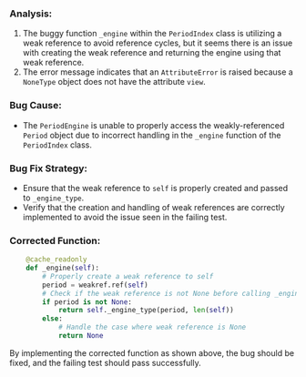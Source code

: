 ### Analysis:
1. The buggy function `_engine` within the `PeriodIndex` class is utilizing a weak reference to avoid reference cycles, but it seems there is an issue with creating the weak reference and returning the engine using that weak reference.
2. The error message indicates that an `AttributeError` is raised because a `NoneType` object does not have the attribute `view`.

### Bug Cause:
- The `PeriodEngine` is unable to properly access the weakly-referenced `Period` object due to incorrect handling in the `_engine` function of the `PeriodIndex` class.

### Bug Fix Strategy:
- Ensure that the weak reference to `self` is properly created and passed to `_engine_type`.
- Verify that the creation and handling of weak references are correctly implemented to avoid the issue seen in the failing test.

### Corrected Function:
```python
    @cache_readonly
    def _engine(self):
        # Properly create a weak reference to self
        period = weakref.ref(self)
        # Check if the weak reference is not None before calling _engine_type
        if period is not None:
            return self._engine_type(period, len(self))
        else:
            # Handle the case where weak reference is None
            return None
```

By implementing the corrected function as shown above, the bug should be fixed, and the failing test should pass successfully.